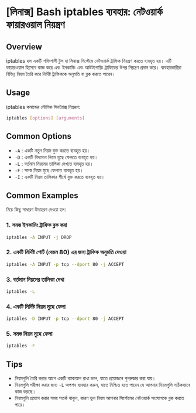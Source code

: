 # [লিনাক্স] Bash iptables ব্যবহার: নেটওয়ার্ক ফায়ারওয়াল নিয়ন্ত্রণ

## Overview
iptables হল একটি শক্তিশালী টুল যা লিনাক্স সিস্টেমে নেটওয়ার্ক ট্রাফিক নিয়ন্ত্রণ করতে ব্যবহৃত হয়। এটি ফায়ারওয়াল হিসেবে কাজ করে এবং ইনকামিং এবং আউটগোয়িং ট্রাফিকের উপর নিয়ন্ত্রণ প্রদান করে। ব্যবহারকারীরা বিভিন্ন নিয়ম তৈরি করে নির্দিষ্ট ট্রাফিককে অনুমতি বা ব্লক করতে পারেন।

## Usage
iptables কমান্ডের মৌলিক সিনট্যাক্স নিম্নরূপ:

```bash
iptables [options] [arguments]
```

## Common Options
- `-A` : একটি নতুন নিয়ম যুক্ত করতে ব্যবহৃত হয়।
- `-D` : একটি বিদ্যমান নিয়ম মুছে ফেলতে ব্যবহৃত হয়।
- `-L` : বর্তমান নিয়মের তালিকা দেখতে ব্যবহৃত হয়।
- `-F` : সমস্ত নিয়ম মুছে ফেলতে ব্যবহৃত হয়।
- `-I` : একটি নিয়ম তালিকার শীর্ষে যুক্ত করতে ব্যবহৃত হয়।

## Common Examples
নিচে কিছু সাধারণ উদাহরণ দেওয়া হল:

### 1. সমস্ত ইনকামিং ট্রাফিক ব্লক করা
```bash
iptables -A INPUT -j DROP
```

### 2. একটি নির্দিষ্ট পোর্ট (যেমন 80) এর জন্য ট্রাফিক অনুমতি দেওয়া
```bash
iptables -A INPUT -p tcp --dport 80 -j ACCEPT
```

### 3. বর্তমান নিয়মের তালিকা দেখা
```bash
iptables -L
```

### 4. একটি নির্দিষ্ট নিয়ম মুছে ফেলা
```bash
iptables -D INPUT -p tcp --dport 80 -j ACCEPT
```

### 5. সমস্ত নিয়ম মুছে ফেলা
```bash
iptables -F
```

## Tips
- নিয়মগুলি তৈরি করার আগে একটি ব্যাকআপ রাখা ভাল, যাতে প্রয়োজনে পুনরুদ্ধার করা যায়।
- নিয়মগুলি পরীক্ষা করার জন্য `-L` অপশন ব্যবহার করুন, যাতে নিশ্চিত হতে পারেন যে আপনার নিয়মগুলি সঠিকভাবে কাজ করছে।
- নিয়মগুলি প্রয়োগ করার সময় সতর্ক থাকুন, কারণ ভুল নিয়ম আপনার সিস্টেমের নেটওয়ার্ক সংযোগকে ব্লক করতে পারে।